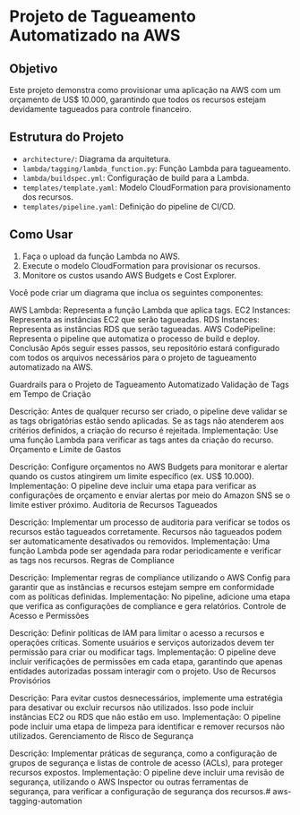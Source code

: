 # Projeto de Tagueamento Automatizado na AWS

## Objetivo
Este projeto demonstra como provisionar uma aplicação na AWS com um orçamento de US$ 10.000, garantindo que todos os recursos estejam devidamente tagueados para controle financeiro.

## Estrutura do Projeto
- `architecture/`: Diagrama da arquitetura.
- `lambda/tagging/lambda_function.py`: Função Lambda para tagueamento.
- `lambda/buildspec.yml`: Configuração de build para a Lambda.
- `templates/template.yaml`: Modelo CloudFormation para provisionamento dos recursos.
- `templates/pipeline.yaml`: Definição do pipeline de CI/CD.

## Como Usar
1. Faça o upload da função Lambda no AWS.
2. Execute o modelo CloudFormation para provisionar os recursos.
3. Monitore os custos usando AWS Budgets e Cost Explorer.


Você pode criar um diagrama que inclua os seguintes componentes:

AWS Lambda: Representa a função Lambda que aplica tags.
EC2 Instances: Representa as instâncias EC2 que serão tagueadas.
RDS Instances: Representa as instâncias RDS que serão tagueadas.
AWS CodePipeline: Representa o pipeline que automatiza o processo de build e deploy.
Conclusão
Após seguir esses passos, seu repositório estará configurado com todos os arquivos necessários para o projeto de tagueamento automatizado na AWS. 


Guardrails para o Projeto de Tagueamento Automatizado
Validação de Tags em Tempo de Criação

Descrição: Antes de qualquer recurso ser criado, o pipeline deve validar se as tags obrigatórias estão sendo aplicadas. Se as tags não atenderem aos critérios definidos, a criação do recurso é rejeitada.
Implementação: Use uma função Lambda para verificar as tags antes da criação do recurso.
Orçamento e Limite de Gastos

Descrição: Configure orçamentos no AWS Budgets para monitorar e alertar quando os custos atingirem um limite específico (ex. US$ 10.000).
Implementação: O pipeline deve incluir uma etapa para verificar as configurações de orçamento e enviar alertas por meio do Amazon SNS se o limite estiver próximo.
Auditoria de Recursos Tagueados

Descrição: Implementar um processo de auditoria para verificar se todos os recursos estão tagueados corretamente. Recursos não tagueados podem ser automaticamente desativados ou removidos.
Implementação: Uma função Lambda pode ser agendada para rodar periodicamente e verificar as tags nos recursos.
Regras de Compliance

Descrição: Implementar regras de compliance utilizando o AWS Config para garantir que as instâncias e recursos estejam sempre em conformidade com as políticas definidas.
Implementação: No pipeline, adicione uma etapa que verifica as configurações de compliance e gera relatórios.
Controle de Acesso e Permissões

Descrição: Definir políticas de IAM para limitar o acesso a recursos e operações críticas. Somente usuários e serviços autorizados devem ter permissão para criar ou modificar tags.
Implementação: O pipeline deve incluir verificações de permissões em cada etapa, garantindo que apenas entidades autorizadas possam interagir com o projeto.
Uso de Recursos Provisórios

Descrição: Para evitar custos desnecessários, implemente uma estratégia para desativar ou excluir recursos não utilizados. Isso pode incluir instâncias EC2 ou RDS que não estão em uso.
Implementação: O pipeline pode incluir uma etapa de limpeza para identificar e remover recursos não utilizados.
Gerenciamento de Risco de Segurança

Descrição: Implementar práticas de segurança, como a configuração de grupos de segurança e listas de controle de acesso (ACLs), para proteger recursos expostos.
Implementação: O pipeline deve incluir uma revisão de segurança, utilizando o AWS Inspector ou outras ferramentas de segurança, para verificar a configuração de segurança dos recursos.# aws-tagging-automation
